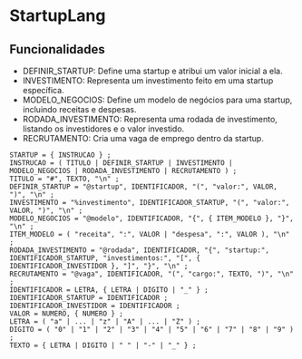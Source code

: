 # StartupLang

## Funcionalidades
- DEFINIR_STARTUP: Define uma startup e atribui um valor inicial a ela.
- INVESTIMENTO: Representa um investimento feito em uma startup específica.
- MODELO_NEGOCIOS: Define um modelo de negócios para uma startup, incluindo receitas e despesas.
- RODADA_INVESTIMENTO: Representa uma rodada de investimento, listando os investidores e o valor investido.
- RECRUTAMENTO: Cria uma vaga de emprego dentro da startup.

```code
STARTUP = { INSTRUCAO } ;
INSTRUCAO = ( TITULO | DEFINIR_STARTUP | INVESTIMENTO | MODELO_NEGOCIOS | RODADA_INVESTIMENTO | RECRUTAMENTO ) ;
TITULO = "#", TEXTO, "\n" ;
DEFINIR_STARTUP = "@startup", IDENTIFICADOR, "(", "valor:", VALOR, ")", "\n" ;
INVESTIMENTO = "%investimento", IDENTIFICADOR_STARTUP, "(", "valor:", VALOR, ")", "\n" ;
MODELO_NEGOCIOS = "@modelo", IDENTIFICADOR, "{", { ITEM_MODELO }, "}", "\n" ;
ITEM_MODELO = ( "receita", ":", VALOR | "despesa", ":", VALOR ), "\n" ;
RODADA_INVESTIMENTO = "@rodada", IDENTIFICADOR, "{", "startup:", IDENTIFICADOR_STARTUP, "investimentos:", "[", { IDENTIFICADOR_INVESTIDOR }, "]", "}", "\n" ;
RECRUTAMENTO = "@vaga", IDENTIFICADOR, "(", "cargo:", TEXTO, ")", "\n" ;
IDENTIFICADOR = LETRA, { LETRA | DIGITO | "_" } ;
IDENTIFICADOR_STARTUP = IDENTIFICADOR ;
IDENTIFICADOR_INVESTIDOR = IDENTIFICADOR ;
VALOR = NUMERO, { NUMERO } ;
LETRA = ( "a" | ... | "z" | "A" | ... | "Z" ) ;
DIGITO = ( "0" | "1" | "2" | "3" | "4" | "5" | "6" | "7" | "8" | "9" ) ;
TEXTO = { LETRA | DIGITO | " " | "-" | "_" } ;
```
